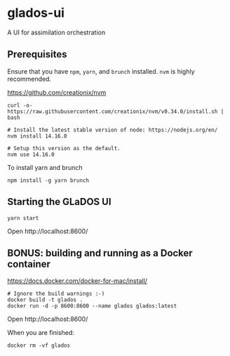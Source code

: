 # glados-ui

A UI for assimilation orchestration

## Prerequisites

Ensure that you have `npm`, `yarn`, and `brunch` installed. `nvm` is highly recommended.

https://github.com/creationix/nvm

```
curl -o- https://raw.githubusercontent.com/creationix/nvm/v0.34.0/install.sh | bash

# Install the latest stable version of node: https://nodejs.org/en/
nvm install 14.16.0

# Setup this version as the default.
nvm use 14.16.0
```

To install yarn and brunch

```
npm install -g yarn brunch
```

## Starting the GLaDOS UI

```
yarn start
```

Open http://localhost:8600/

## BONUS: building and running as a Docker container

https://docs.docker.com/docker-for-mac/install/

```
# Ignore the build warnings :-)
docker build -t glados .
docker run -d -p 8600:8600 --name glados glados:latest
```

Open http://localhost:8600/

When you are finished:

```
docker rm -vf glados
```
